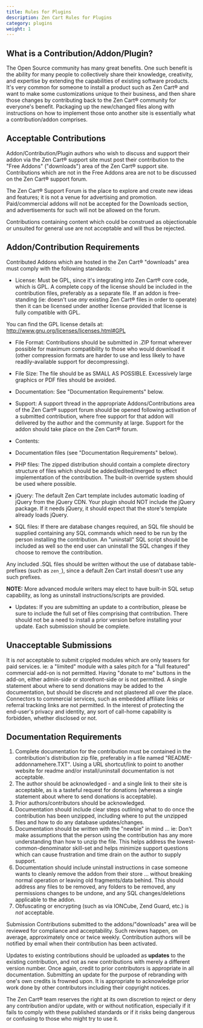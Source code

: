 ```yaml
---
title: Rules for Plugins
description: Zen Cart Rules for Plugins
category: plugins
weight: 1
---
```

## What is a Contribution/Addon/Plugin?
The Open Source community has many great benefits. One such benefit is the ability for many people to collectively share their knowledge, creativity, and expertise by extending the capabilities of existing software products.  It's very common for someone to install a product such as Zen Cart® and want to make some customizations unique to their business, and then share those changes by contributing back to the Zen Cart® community for everyone's benefit.  Packaging up the new/changed files along with instructions on how to implement those onto another site is essentially what a contribution/addon comprises.

## Acceptable Contributions
Addon/Contribution/Plugin authors who wish to discuss and support their addon via the Zen Cart® support site must post their contribution to the "Free Addons" ("downloads") area of the Zen Cart® support site.   Contributions which are not in the Free Addons area are not to be discussed on the Zen Cart® support forum.

The Zen Cart® Support Forum is the place to explore and create new ideas and features; it is not a venue for advertising and promotion. Paid/commercial addons will not be accepted for the Downloads section, and advertisements for such will not be allowed on the forum.

Contributions containing content which could be construed as objectionable or unsuited for general use are not acceptable and will thus be rejected.

## Addon/Contribution Requirements
Contributed Addons which are hosted in the Zen Cart® "downloads" area must comply with the following standards:

* License: Must be GPL, since it's integrating into Zen Cart® core code, which is GPL. A complete copy of the license should be included in the contribution files, preferably as a separate file. If an addon is free-standing (ie: doesn't use *any* existing Zen Cart® files in order to operate) then it can be licensed under another license provided that license is fully compatible with GPL.

You can find the GPL license details at:  http://www.gnu.org/licenses/licenses.html#GPL

* File Format: Contributions should be submitted in .ZIP format wherever possible for maximum compatibility to those who would download it (other compression formats are harder to use and less likely to have readily-available support for decompressing).

* File Size: The file should be as SMALL AS POSSIBLE. Excessively large graphics or PDF files should be avoided.

* Documentation: See "Documentation Requirements" below.

* Support: A support thread in the appropriate Addons/Contributions area of the Zen Cart® support forum should be opened following activation of a submitted contribution, where free support for that addon will delivered by the author and the community at large. Support for the addon should take place on the Zen Cart® forum.

* Contents: 

 * Documentation files (see "Documentation Requirements" below).
 * PHP files: The zipped distribution should contain a complete directory structure of files which should be added/edited/merged to effect implementation of the contribution.  The built-in override system should be used where possible.
 * jQuery: The default Zen Cart template includes automatic loading of jQuery from the jQuery CDN. Your plugin should NOT include the jQuery package. If it needs jQuery, it should expect that the store's template already loads jQuery.
 * SQL files: If there are database changes required, an SQL file should be supplied containing any SQL commands which need to be run by the person installing the contribution. 
An "uninstall" SQL script should be included as well so the end user can uninstall the SQL changes if they choose to remove the contribution.
 
 Any included .SQL files should be written without the use of database table-prefixes (such as `zen_`), since a default Zen Cart install doesn't use any such prefixes.
 
**NOTE:** More advanced module writers may elect to have built-in SQL setup capability, as long as uninstall instructions/scripts are provided.

* Updates: If you are submitting an update to a contribution, please be sure to include the full set of files comprising that contribution. There should not be a need to install a prior version before installing your update. Each submission should be complete.

## Unacceptable Submissions
It is *not* acceptable to submit crippled modules which are only teasers for paid services. ie:  a "limited" module with a sales pitch for a "full featured" commercial add-on is not permitted.
Having "donate to me" buttons in the add-on, either admin-side or storefront-side or is not permitted. A single statement about where to send donations may be added to the documentation, but should be discrete and not plastered all over the place.
Connectors to commercial services, such as embedded affiliate links or referral tracking links are not permitted.
In the interest of protecting the end-user's privacy and identity, any sort of call-home capability is forbidden, whether disclosed or not.

## Documentation Requirements
1. Complete documentation for the contribution must be contained in the contribution's distribution zip file, preferably in a file named "README-addonnamehere.TXT". Using a URL shortcut/link to point to another website for readme and/or install/uninstall documentation is not acceptable.
1. The author should be acknowledged - and a single link to their site is acceptable, as is a tasteful request for donations (whereas a single statement about where to send donations is acceptable).
1. Prior authors/contributors should be acknowledged.
1. Documentation should include clear steps outlining what to do once the contribution has been unzipped, including where to put the unzipped files and how to do any database updates/changes.
1. Documentation should be written with the "newbie" in mind ... ie: Don't make assumptions that the person using the contribution has any more understanding than how to unzip the file. This helps address the lowest-common-denominator skill-set and helps minimize support questions which can cause frustration and time drain on the author to supply support.
1. Documentation should include uninstall instructions in case someone wants to cleanly remove the addon from their store ... without breaking normal operation or leaving old fragments/data behind.  This should address any files to be removed, any folders to be removed, any permissions changes to be undone, and any SQL changes/deletions applicable to the addon.
1. Obfuscating or encrypting (such as via IONCube, Zend Guard, etc.) is *not* acceptable.

Submission
Contributions submitted to the addons/"downloads" area will be reviewed for compliance and acceptability. Such reviews happen, on average, approximately once or twice weekly.  Contribution authors will be notified by email when their contribution has been activated.

Updates to existing contributions should be uploaded as <b>updates</b> to the existing contribution, and not as new contributions with merely a different version number.  Once again, credit to prior contributors is appropriate in all documentation.  Submitting an update for the purpose of rebranding with one's own credits is frowned upon. It is appropriate to acknowledge prior work done by other contributors including their copyright notices.

The Zen Cart® team reserves the right at its own discretion to reject or deny any contribution and/or update, with or without notification, especially if it fails to comply with these published standards or if it risks being dangerous or confusing to those who might try to use it.

